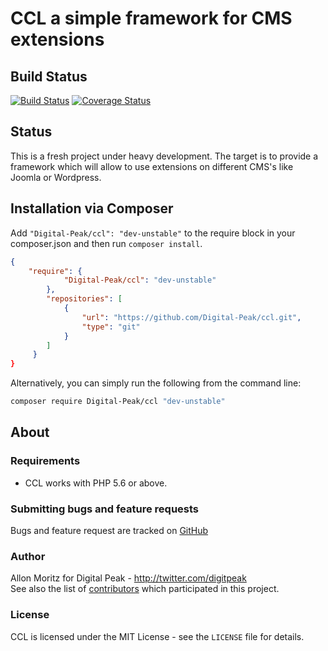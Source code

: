CCL a simple framework for CMS extensions
====================

Build Status
---------------------
[![Build Status](https://travis-ci.org/Digital-Peak/ccl.svg?branch=unstable)](https://travis-ci.org/Digital-Peak/ccl)
[![Coverage Status](https://coveralls.io/repos/github/Digital-Peak/ccl/badge.svg?branch=unstable)](https://coveralls.io/github/Digital-Peak/ccl?branch=unstable)

Status
---------------------
This is a fresh project under heavy development. The target is to provide a framework which will allow to use extensions on different CMS's like Joomla or Wordpress.

## Installation via Composer

Add `"Digital-Peak/ccl": "dev-unstable"` to the require block in your composer.json and then run `composer install`.

```json
{
	"require": {
            "Digital-Peak/ccl": "dev-unstable"
        },
        "repositories": [
            {
                "url": "https://github.com/Digital-Peak/ccl.git",
                "type": "git"
            }
        ]
     }
}
```

Alternatively, you can simply run the following from the command line:

```sh
composer require Digital-Peak/ccl "dev-unstable"
```

## About

### Requirements

- CCL works with PHP 5.6 or above.

### Submitting bugs and feature requests

Bugs and feature request are tracked on [GitHub](https://github.com/Digital-Peak/ccl/issues)
### Author

Allon Moritz for Digital Peak - <http://twitter.com/digitpeak><br />
See also the list of [contributors](https://github.com/Digital-Peak/ccl/contributors) which participated in this project.

### License

CCL is licensed under the MIT License - see the `LICENSE` file for details.